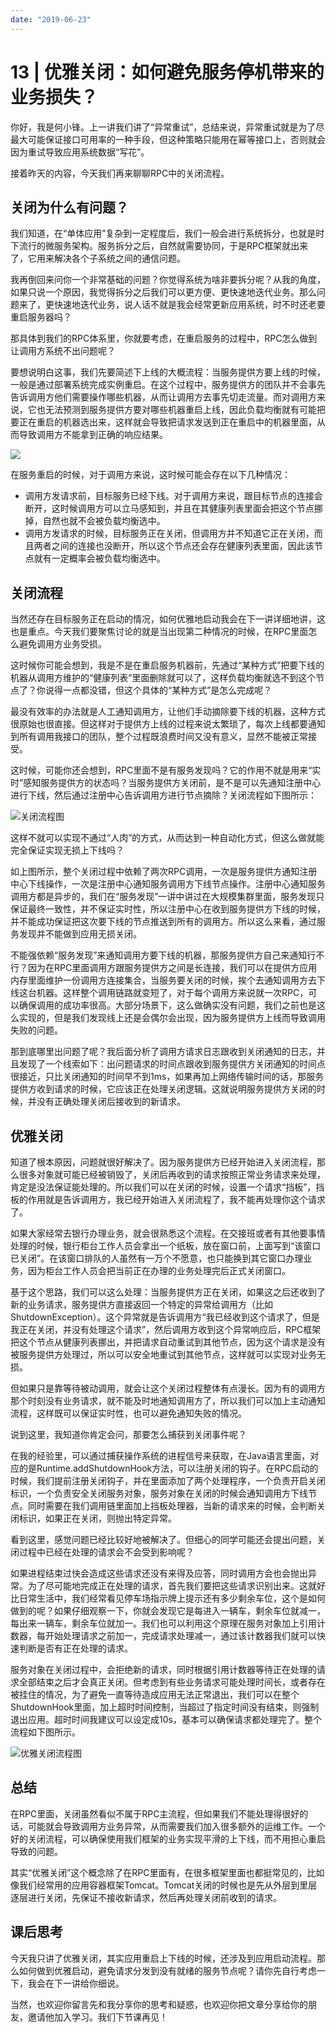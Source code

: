 ```yaml
---
date: "2019-06-23"
---  
```

      
# 13 | 优雅关闭：如何避免服务停机带来的业务损失？
你好，我是何小锋。上一讲我们讲了“异常重试”，总结来说，异常重试就是为了尽最大可能保证接口可用率的一种手段，但这种策略只能用在幂等接口上，否则就会因为重试导致应用系统数据“写花”。

接着昨天的内容，今天我们再来聊聊RPC中的关闭流程。

## 关闭为什么有问题？

我们知道，在“单体应用”复杂到一定程度后，我们一般会进行系统拆分，也就是时下流行的微服务架构。服务拆分之后，自然就需要协同，于是RPC框架就出来了，它用来解决各个子系统之间的通信问题。

我再倒回来问你一个非常基础的问题？你觉得系统为啥非要拆分呢？从我的角度，如果只说一个原因，我觉得拆分之后我们可以更方便、更快速地迭代业务。那么问题来了，更快速地迭代业务，说人话不就是我会经常更新应用系统，时不时还老要重启服务器吗？

那具体到我们的RPC体系里，你就要考虑，在重启服务的过程中，RPC怎么做到让调用方系统不出问题呢？

要想说明白这事，我们先要简述下上线的大概流程：当服务提供方要上线的时候，一般是通过部署系统完成实例重启。在这个过程中，服务提供方的团队并不会事先告诉调用方他们需要操作哪些机器，从而让调用方去事先切走流量。而对调用方来说，它也无法预测到服务提供方要对哪些机器重启上线，因此负载均衡就有可能把要正在重启的机器选出来，这样就会导致把请求发送到正在重启中的机器里面，从而导致调用方不能拿到正确的响应结果。

<!-- [[[read_end]]] -->

![](./httpsstatic001geekbangorgresourceimagec867c899c36097fd5e3f70bf031f4b2c2167.jpg)

在服务重启的时候，对于调用方来说，这时候可能会存在以下几种情况：

* 调用方发请求前，目标服务已经下线。对于调用方来说，跟目标节点的连接会断开，这时候调用方可以立马感知到，并且在其健康列表里面会把这个节点挪掉，自然也就不会被负载均衡选中。
* 调用方发请求的时候，目标服务正在关闭，但调用方并不知道它正在关闭，而且两者之间的连接也没断开，所以这个节点还会存在健康列表里面，因此该节点就有一定概率会被负载均衡选中。

## 关闭流程

当然还存在目标服务正在启动的情况，如何优雅地启动我会在下一讲详细地讲，这也是重点。今天我们要聚焦讨论的就是当出现第二种情况的时候，在RPC里面怎么避免调用方业务受损。

这时候你可能会想到，我是不是在重启服务机器前，先通过“某种方式”把要下线的机器从调用方维护的“健康列表”里面删除就可以了，这样负载均衡就选不到这个节点了？你说得一点都没错，但这个具体的“某种方式”是怎么完成呢？

最没有效率的办法就是人工通知调用方，让他们手动摘除要下线的机器，这种方式很原始也很直接。但这样对于提供方上线的过程来说太繁琐了，每次上线都要通知到所有调用我接口的团队，整个过程既浪费时间又没有意义，显然不能被正常接受。

这时候，可能你还会想到，RPC里面不是有服务发现吗？它的作用不就是用来“实时”感知服务提供方的状态吗？当服务提供方关闭前，是不是可以先通知注册中心进行下线，然后通过注册中心告诉调用方进行节点摘除？关闭流程如下图所示：

![](./httpsstatic001geekbangorgresourceimagea150a15be58b32195422bd5a18dba0e68050.jpg "关闭流程图")

这样不就可以实现不通过“人肉”的方式，从而达到一种自动化方式，但这么做就能完全保证实现无损上下线吗？

如上图所示，整个关闭过程中依赖了两次RPC调用，一次是服务提供方通知注册中心下线操作，一次是注册中心通知服务调用方下线节点操作。注册中心通知服务调用方都是异步的，我们在“服务发现”一讲中讲过在大规模集群里面，服务发现只保证最终一致性，并不保证实时性，所以注册中心在收到服务提供方下线的时候，并不能成功保证把这次要下线的节点推送到所有的调用方。所以这么来看，通过服务发现并不能做到应用无损关闭。

不能强依赖“服务发现”来通知调用方要下线的机器，那服务提供方自己来通知行不行？因为在RPC里面调用方跟服务提供方之间是长连接，我们可以在提供方应用内存里面维护一份调用方连接集合，当服务要关闭的时候，挨个去通知调用方去下线这台机器。这样整个调用链路就变短了，对于每个调用方来说就一次RPC，可以确保调用的成功率很高。大部分场景下，这么做确实没有问题，我们之前也是这么实现的，但是我们发现线上还是会偶尔会出现，因为服务提供方上线而导致调用失败的问题。

那到底哪里出问题了呢？我后面分析了调用方请求日志跟收到关闭通知的日志，并且发现了一个线索如下：出问题请求的时间点跟收到服务提供方关闭通知的时间点很接近，只比关闭通知的时间早不到1ms，如果再加上网络传输时间的话，那服务提供方收到请求的时候，它应该正在处理关闭逻辑。这就说明服务提供方关闭的时候，并没有正确处理关闭后接收到的新请求。

## 优雅关闭

知道了根本原因，问题就很好解决了。因为服务提供方已经开始进入关闭流程，那么很多对象就可能已经被销毁了，关闭后再收到的请求按照正常业务请求来处理，肯定是没法保证能处理的。所以我们可以在关闭的时候，设置一个请求“挡板”，挡板的作用就是告诉调用方，我已经开始进入关闭流程了，我不能再处理你这个请求了。

如果大家经常去银行办理业务，就会很熟悉这个流程。在交接班或者有其他要事情处理的时候，银行柜台工作人员会拿出一个纸板，放在窗口前，上面写到“该窗口已关闭”。在该窗口排队的人虽然有一万个不愿意，也只能换到其它窗口办理业务，因为柜台工作人员会把当前正在办理的业务处理完后正式关闭窗口。

基于这个思路，我们可以这么处理：当服务提供方正在关闭，如果这之后还收到了新的业务请求，服务提供方直接返回一个特定的异常给调用方（比如ShutdownException）。这个异常就是告诉调用方“我已经收到这个请求了，但是我正在关闭，并没有处理这个请求”，然后调用方收到这个异常响应后，RPC框架把这个节点从健康列表挪出，并把请求自动重试到其他节点，因为这个请求是没有被服务提供方处理过，所以可以安全地重试到其他节点，这样就可以实现对业务无损。

但如果只是靠等待被动调用，就会让这个关闭过程整体有点漫长。因为有的调用方那个时刻没有业务请求，就不能及时地通知调用方了，所以我们可以加上主动通知流程，这样既可以保证实时性，也可以避免通知失败的情况。

说到这里，我知道你肯定会问，那要怎么捕获到关闭事件呢？

在我的经验里，可以通过捕获操作系统的进程信号来获取，在Java语言里面，对应的是Runtime.addShutdownHook方法，可以注册关闭的钩子。在RPC启动的时候，我们提前注册关闭钩子，并在里面添加了两个处理程序，一个负责开启关闭标识，一个负责安全关闭服务对象，服务对象在关闭的时候会通知调用方下线节点。同时需要在我们调用链里面加上挡板处理器，当新的请求来的时候，会判断关闭标识，如果正在关闭，则抛出特定异常。

看到这里，感觉问题已经比较好地被解决了。但细心的同学可能还会提出问题，关闭过程中已经在处理的请求会不会受到影响呢？

如果进程结束过快会造成这些请求还没有来得及应答，同时调用方会也会抛出异常。为了尽可能地完成正在处理的请求，首先我们要把这些请求识别出来。这就好比日常生活中，我们经常看见停车场指示牌上提示还有多少剩余车位，这个是如何做到的呢？如果仔细观察一下，你就会发现它是每进入一辆车，剩余车位就减一，每出来一辆车，剩余车位就加一。我们也可以利用这个原理在服务对象加上引用计数器，每开始处理请求之前加一，完成请求处理减一，通过该计数器我们就可以快速判断是否有正在处理的请求。

服务对象在关闭过程中，会拒绝新的请求，同时根据引用计数器等待正在处理的请求全部结束之后才会真正关闭。但考虑到有些业务请求可能处理时间长，或者存在被挂住的情况，为了避免一直等待造成应用无法正常退出，我们可以在整个ShutdownHook里面，加上超时时间控制，当超过了指定时间没有结束，则强制退出应用。超时时间我建议可以设定成10s，基本可以确保请求都处理完了。整个流程如下图所示。

![](./httpsstatic001geekbangorgresourceimage77cc7752081ec658f1d56ac4219f1c07fbcc.jpg "优雅关闭流程图")

## 总结

在RPC里面，关闭虽然看似不属于RPC主流程，但如果我们不能处理得很好的话，可能就会导致调用方业务异常，从而需要我们加入很多额外的运维工作。一个好的关闭流程，可以确保使用我们框架的业务实现平滑的上下线，而不用担心重启导致的问题。

其实“优雅关闭”这个概念除了在RPC里面有，在很多框架里面也都挺常见的，比如像我们经常用的应用容器框架Tomcat。Tomcat关闭的时候也是先从外层到里层逐层进行关闭，先保证不接收新请求，然后再处理关闭前收到的请求。

## 课后思考

今天我只讲了优雅关闭，其实应用重启上下线的时候，还涉及到应用启动流程。那么如何做到优雅启动，避免请求分发到没有就绪的服务节点呢？请你先自行考虑一下，我会在下一讲给你细说。

当然，也欢迎你留言先和我分享你的思考和疑惑，也欢迎你把文章分享给你的朋友，邀请他加入学习。我们下节课再见！
